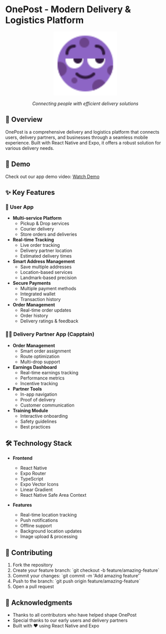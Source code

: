 # OnePost - Modern Delivery & Logistics Platform

<div align="center">
  <img src="mobile/apps/user/assets/images/onepost-logo.svg" alt="OnePost Logo" width="200"/>
  <p><em>Connecting people with efficient delivery solutions</em></p>
</div>

## 🚀 Overview

OnePost is a comprehensive delivery and logistics platform that connects users, delivery partners, and businesses through a seamless mobile experience. Built with React Native and Expo, it offers a robust solution for various delivery needs.

## 🎥 Demo

Check out our app demo video: [Watch Demo](https://drive.google.com/file/d/1FniSZCFRHCQufArEOjYCsd_cl3FbakjQ/view?usp=sharing)

## ✨ Key Features

### 📱 User App
- **Multi-service Platform**
  - Pickup & Drop services
  - Courier delivery
  - Store orders and deliveries
- **Real-time Tracking**
  - Live order tracking
  - Delivery partner location
  - Estimated delivery times
- **Smart Address Management**
  - Save multiple addresses
  - Location-based services
  - Landmark-based precision
- **Secure Payments**
  - Multiple payment methods
  - Integrated wallet
  - Transaction history
- **Order Management**
  - Real-time order updates
  - Order history
  - Delivery ratings & feedback

### 🚴‍♂️ Delivery Partner App (Capptain)
- **Order Management**
  - Smart order assignment
  - Route optimization
  - Multi-drop support
- **Earnings Dashboard**
  - Real-time earnings tracking
  - Performance metrics
  - Incentive tracking
- **Partner Tools**
  - In-app navigation
  - Proof of delivery
  - Customer communication
- **Training Module**
  - Interactive onboarding
  - Safety guidelines
  - Best practices

## 🛠 Technology Stack

- **Frontend**
  - React Native
  - Expo Router
  - TypeScript
  - Expo Vector Icons
  - Linear Gradient
  - React Native Safe Area Context

- **Features**
  - Real-time location tracking
  - Push notifications
  - Offline support
  - Background location updates
  - Image upload & processing

## 🤝 Contributing

1. Fork the repository
2. Create your feature branch: \`git checkout -b feature/amazing-feature\`
3. Commit your changes: \`git commit -m 'Add amazing feature'\`
4. Push to the branch: \`git push origin feature/amazing-feature\`
5. Open a pull request


## 🌟 Acknowledgments

- Thanks to all contributors who have helped shape OnePost
- Special thanks to our early users and delivery partners
- Built with ❤️ using React Native and Expo 